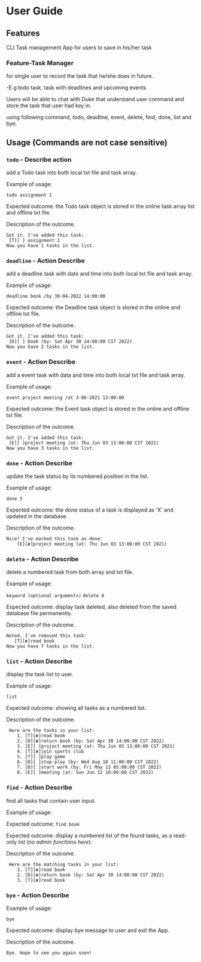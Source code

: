 # User Guide

## Features 
CLI Task management App for users to save in his/her task

### Feature-Task Manager
for single user to record the task that he/she does in future.

-E.g todo task, task with deadlines and upcoming events 

Users will be able to chat with Duke that understand user command and store the task that user had key in.

using following command, todo, deadline, event, delete, find, done, list and bye.

## Usage (Commands are not case sensitive)

### `todo` - Describe action

add a Todo task into both local txt file and task array.

Example of usage: 

`todo assignment 1`

Expected outcome: the Todo task object is stored in the online task array list and offline txt file.

Description of the outcome.

```
Got it. I've added this task:
 [T][ ] assignment 1
Now you have 1 tasks in the list.
```

### `deadline` - Action Describe

add a deadline task with date and time into both local txt file and task array.

Example of usage:

`deadline book /by 30-04-2022 14:00:00`

Expected outcome: the Deadline task object is stored in the online and offline txt file.

Description of the outcome.

```
Got it. I've added this task:
 [D][ ] book (by: Sat Apr 30 14:00:00 CST 2022)
Now you have 2 tasks in the list.
```

### `event` - Action Describe

add a event task with data and time into both local txt file and task array.

Example of usage:

`event project meeting /at 3-06-2021 13:00:00`

Expected outcome: the Event task object is stored in the online and offline txt file.

Description of the outcome.

```
Got it. I've added this task:
 [E][ ]project meeting (at: Thu Jun 03 13:00:00 CST 2021) 
Now you have 3 tasks in the list.
```

### `done` - Action Describe

update the task status by its numbered position in the list.

Example of usage:

`done 3`

Expected outcome: the done status of a task is displayed as 'X' and updated in the database.

Description of the outcome.

```
Nice! I've marked this task as done:
    [E][✘]project meeting (at: Thu Jun 03 13:00:00 CST 2021)
```

### `delete` - Action Describe 

delete a numbered task from both array and txt file. 

Example of usage: 

`keyword (optional arguments)`
`delete 8`

Expected outcome: display task deleted, also deleted from the saved database file permanently.

Description of the outcome. 

```
Noted. I've removed this task:
   [T][✘]read book
Now you have 7 tasks in the list.
```

### `list` - Action Describe

display the task list to user.

Example of usage:

`list`

Expected outcome: showing all tasks as a numbered list.

Description of the outcome.

```
 Here are the tasks in your list: 
	1. [T][✘]read book 
	2. [D][✘]return book (by: Sat Apr 30 14:00:00 CST 2022) 
	3. [E][ ]project meeting (at: Thu Jun 03 13:00:00 CST 2021) 
	4. [T][✘]join sports club 
	5. [T][ ]play game 
	6. [D][ ]stop play (by: Wed Aug 10 11:00:00 CST 2022) 
	7. [D][ ]start work (by: Fri May 13 05:00:00 CST 2022) 
	8. [E][ ]meeting (at: Sun Jun 12 10:00:00 CST 2022)
```

### `find` - Action Describe

find all tasks that contain user input.

Example of usage:

Expected outcome:
`find book`

Expected outcome: display a numbered list of the found tasks, as a read-only list (_no admin functions here_).

Description of the outcome.

```
 Here are the matching tasks in your list: 
	1. [T][✘]read book 
	2. [D][✘]return book (by: Sat Apr 30 14:00:00 CST 2022) 
	3. [T][✘]read book
```

### `bye` - Action Describe

Example of usage:

`bye`

Expected outcome: display bye message to user and exit the App.

Description of the outcome.

```
Bye. Hope to see you again soon!
```